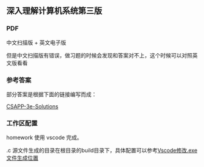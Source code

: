 ## 深入理解计算机系统第三版

### PDF
中文扫描版 + 英文电子版

但是中文扫描版有错误，做习题的时候会发现和答案对不上，这个时候可以对照英文版看看

### 参考答案
部分答案是根据下面的链接编写而成：

[CSAPP-3e-Solutions](https://dreamanddead.github.io/CSAPP-3e-Solutions/)



### 工作区配置

homework 使用 vscode 完成。

.c 源文件生成的目录在根目录的build目录下，具体配置可以参考[Vscode修改.exe文件生成位置](https://coder-jason.cn/2021/08/13/vscode-modify-exefile-place/)